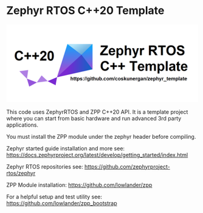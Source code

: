 # Zephyr RTOS C++20 Template 

![alt text](doc/img_logo.png)

This code uses ZephyrRTOS and ZPP C++20 API. It is a template project where you can start from basic hardware and run advanced 3rd party applications.  

You must install the ZPP module under the zephyr header before compiling.

Zephyr started guide installation and more see:
https://docs.zephyrproject.org/latest/develop/getting_started/index.html

Zephyr RTOS repositories see:
https://github.com/zephyrproject-rtos/zephyr

ZPP Module installation:
https://github.com/lowlander/zpp

For a helpful setup and test utility see:
https://github.com/lowlander/zpp_bootstrap
